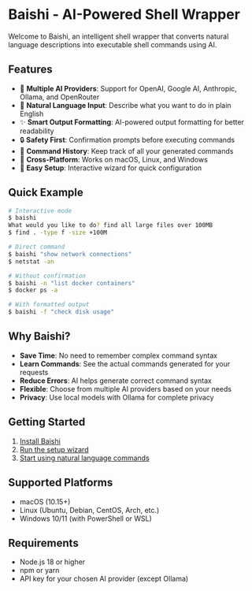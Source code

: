 # Baishi - AI-Powered Shell Wrapper

Welcome to Baishi, an intelligent shell wrapper that converts natural language descriptions into executable shell commands using AI.

## Features

- 🤖 **Multiple AI Providers**: Support for OpenAI, Google AI, Anthropic, Ollama, and OpenRouter
- 💬 **Natural Language Input**: Describe what you want to do in plain English
- ✨ **Smart Output Formatting**: AI-powered output formatting for better readability
- 🔒 **Safety First**: Confirmation prompts before executing commands
- 📝 **Command History**: Keep track of all your generated commands
- 🎯 **Cross-Platform**: Works on macOS, Linux, and Windows
- 🚀 **Easy Setup**: Interactive wizard for quick configuration

## Quick Example

```bash
# Interactive mode
$ baishi
What would you like to do? find all large files over 100MB
$ find . -type f -size +100M

# Direct command
$ baishi "show network connections"
$ netstat -an

# Without confirmation
$ baishi -n "list docker containers"
$ docker ps -a

# With formatted output
$ baishi -f "check disk usage"
```

## Why Baishi?

- **Save Time**: No need to remember complex command syntax
- **Learn Commands**: See the actual commands generated for your requests
- **Reduce Errors**: AI helps generate correct command syntax
- **Flexible**: Choose from multiple AI providers based on your needs
- **Privacy**: Use local models with Ollama for complete privacy

## Getting Started

1. [Install Baishi](getting-started/installation.md)
2. [Run the setup wizard](getting-started/quickstart.md)
3. [Start using natural language commands](guide/basic-usage.md)

## Supported Platforms

- macOS (10.15+)
- Linux (Ubuntu, Debian, CentOS, Arch, etc.)
- Windows 10/11 (with PowerShell or WSL)

## Requirements

- Node.js 18 or higher
- npm or yarn
- API key for your chosen AI provider (except Ollama)